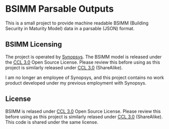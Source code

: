 # BSIMM Parsable Outputs

This is a small project to provide machine readable BSIMM (Building Security in Maturity Model) data in a parsable (JSON) format.

## BSIMM Licensing

The project is operated by [Synopsys](http://www.synopsys.com). The BSIMM model is released under the [CCL 3.0](https://creativecommons.org/licenses/by-sa/3.0/) Open Source License. Please review this before using as this project is similarly released under [CCL 3.0](https://creativecommons.org/licenses/by-sa/3.0/) (ShareAlike).

I am no longer an employee of Synopsys, and this project contains no work product developed under my previous employment with Synopsys.

## License

BSIMM is relased under [CCL 3.0](https://creativecommons.org/licenses/by-sa/3.0/) Open Source License. Please review this before using as this project is similarly relased under [CCL 3.0](https://creativecommons.org/licenses/by-sa/3.0/) (ShareAlike).
This code is shared under the same license.